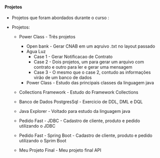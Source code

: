 #### Projetos
* Projetos que foram abordados durante o curso :
* Projetos:


    * Power Class - Três projetos
        * Open bank - Gerar CNAB em um aqruivo .txt no layout passado
        * Agua Luz
            * Case 1 - Gerar Notificacao de Contrato
            * Case 2 - Dois projetos, um para gerar um arquivo com contrato e outro para ler e gerar uma mensagem
            * Case 3 - O mesmo que o case 2, contudo as informações virão de um banco de dados 
        * Power Class - Estudo das principais classes da linguagem java
        
    * Collections Framework - Estudo do Framework Collections

    * Banco de Dados PostgresSql - Exercicio de DDL, DML e DQL

    * Java Explorer - Voltado para estudo da linguagem java

    * Pedido Fast - JDBC - Cadastro de cliente, produto e pedido utilizando o JDBC

    * Pedido Fast - Spring Boot - Cadastro de cliente, produto e pedido utilizando o Sprim Boot

    * Meu Projeto Final - Meu projeto final API
